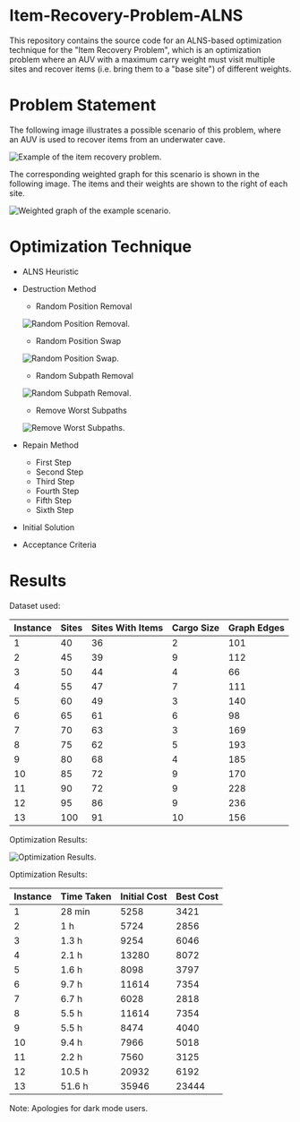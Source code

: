 # Item-Recovery-Problem-ALNS
This repository contains the source code for an ALNS-based optimization technique for the "Item Recovery Problem", which is an optimization problem where an AUV with a maximum carry weight must visit multiple sites and recover items (i.e. bring them to a "base site") of different weights.

# Problem Statement

The following image illustrates a possible scenario of this problem, where an AUV is used to recover items from an underwater cave.

![Example of the item recovery problem.](https://github.com/rereee3/Item-Recovery-Problem-ALNS/blob/master/report/src/Figures/cave.png)

The corresponding weighted graph for this scenario is shown in the following image. The items and their weights are shown to the right of each site.

![Weighted graph of the example scenario.](https://github.com/rereee3/Item-Recovery-Problem-ALNS/blob/master/report/src/Figures/weighted_graph_example.svg)

# Optimization Technique

- ALNS Heuristic
- Destruction Method
  - Random Position Removal
  
  ![Random Position Removal.](https://github.com/rereee3/Item-Recovery-Problem-ALNS/blob/master/report/src/Figures/destruction/remove_rand_pos.svg)
  - Random Position Swap
  
  ![Random Position Swap.](https://github.com/rereee3/Item-Recovery-Problem-ALNS/blob/master/report/src/Figures/destruction/swap_rand_pos.svg)
  - Random Subpath Removal
  
  ![Random Subpath Removal.](https://github.com/rereee3/Item-Recovery-Problem-ALNS/blob/master/report/src/Figures/destruction/remove_rand_sps.svg)
  - Remove Worst Subpaths
  
  ![Remove Worst Subpaths.](https://github.com/rereee3/Item-Recovery-Problem-ALNS/blob/master/report/src/Figures/destruction/remove_worst_sps.svg)
- Repain Method
  - First Step
  - Second Step
  - Third Step
  - Fourth Step
  - Fifth Step
  - Sixth Step
- Initial Solution
- Acceptance Criteria

# Results

Dataset used:

| Instance      | Sites | Sites With Items | Cargo Size | Graph Edges |
| ------------- | ------------- | ------------- | ------------- | ------------- |
| 1   | 40    | 36  | 2 | 101 |
| 2   | 45    | 39  | 9 | 112 |
| 3   | 50    | 44  | 4 | 66 |
| 4   | 55    | 47  | 7 | 111 |
| 5   | 60    | 49  | 3 | 140 |
| 6   | 65    | 61  | 6 | 98 |
| 7   | 70    | 63  | 3 | 169 |
| 8   | 75    | 62  | 5 | 193 |
| 9   | 80    | 68  | 4 | 185 |
| 10  | 85    | 72  | 9 | 170 |
| 11  | 90    | 72  | 9 | 228 |
| 12  | 95    | 86  | 9 | 236 |
| 13  | 100   | 91  | 10 | 156 |

Optimization Results:

![Optimization Results.](https://github.com/rereee3/Item-Recovery-Problem-ALNS/blob/master/report/src/Figures/instance_1_methods.svg)

Optimization Results:

| Instance      | Time Taken | Initial Cost | Best Cost |
| ------------- | ------------- | ------------- | ------------- |
| 1   | 28 min    | 5258  | 3421 |
| 2   | 1 h    | 5724  | 2856 | 
| 3   | 1.3 h    | 9254  | 6046 | 
| 4   | 2.1 h    | 13280  | 8072 | 
| 5   | 1.6 h    | 8098  | 3797 | 
| 6   | 9.7 h    | 11614  | 7354 | 
| 7   | 6.7 h    | 6028  | 2818 | 
| 8   | 5.5 h    | 11614  | 7354 | 
| 9   | 5.5 h    | 8474  | 4040 |
| 10  | 9.4 h    | 7966  | 5018 | 
| 11  | 2.2 h    | 7560  | 3125 | 
| 12  | 10.5 h    | 20932  | 6192 | 
| 13  | 51.6 h   | 35946  | 23444 | 

Note: Apologies for dark mode users.
